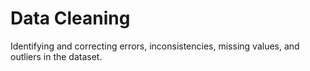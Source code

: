 # Data Cleaning

Identifying and correcting errors, inconsistencies, missing values, and outliers in the dataset.
